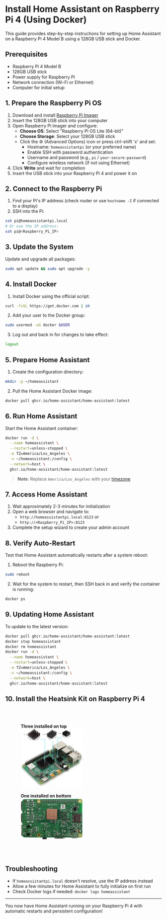 # Install Home Assistant on Raspberry Pi 4 (Using Docker)

This guide provides step-by-step instructions for setting up Home Assistant on a Raspberry Pi 4 Model B using a 128GB USB stick and Docker.

## Prerequisites

- Raspberry Pi 4 Model B
- 128GB USB stick
- Power supply for Raspberry Pi
- Network connection (Wi-Fi or Ethernet)
- Computer for initial setup

## 1. Prepare the Raspberry Pi OS

1. Download and install [Raspberry Pi Imager](https://www.raspberrypi.com/software/)
2. Insert the 128GB USB stick into your computer
3. Open Raspberry Pi Imager and configure:
   - **Choose OS**: Select "Raspberry Pi OS Lite (64-bit)"
   - **Choose Storage**: Select your 128GB USB stick
   - Click the ⚙️ (Advanced Options) icon or press ctrl-shift 'x' and set:
     - Hostname: `homeassistantpi` (or your preferred name)
     - Enable SSH with password authentication
     - Username and password (e.g., `pi` / `your-secure-password`)
     - Configure wireless network (if not using Ethernet)
4. Click **Write** and wait for completion
5. Insert the USB stick into your Raspberry Pi 4 and power it on

## 2. Connect to the Raspberry Pi

1. Find your Pi's IP address (check router or use `hostname -I` if connected to a display)
2. SSH into the Pi:

```bash
ssh pi@homeassistantpi.local
# Or use the IP address:
ssh pi@<Raspberry_Pi_IP>
```

## 3. Update the System

Update and upgrade all packages:

```bash
sudo apt update && sudo apt upgrade -y
```

## 4. Install Docker

1. Install Docker using the official script:

```bash
curl -fsSL https://get.docker.com | sh
```

2. Add your user to the Docker group:

```bash
sudo usermod -aG docker $USER
```

3. Log out and back in for changes to take effect:

```bash
logout
```

## 5. Prepare Home Assistant

1. Create the configuration directory:

```bash
mkdir -p ~/homeassistant
```

2. Pull the Home Assistant Docker image:

```bash
docker pull ghcr.io/home-assistant/home-assistant:latest
```

## 6. Run Home Assistant

Start the Home Assistant container:

```bash
docker run -d \
  --name homeassistant \
  --restart=unless-stopped \
  -e TZ=America/Los_Angeles \
  -v ~/homeassistant:/config \
  --network=host \
  ghcr.io/home-assistant/home-assistant:latest
```

> **Note**: Replace `America/Los_Angeles` with your [timezone](https://en.wikipedia.org/wiki/List_of_tz_database_time_zones)

## 7. Access Home Assistant

1. Wait approximately 2-3 minutes for initialization
2. Open a web browser and navigate to:
   - `http://homeassistantpi.local:8123` or
   - `http://<Raspberry_Pi_IP>:8123`
3. Complete the setup wizard to create your admin account

## 8. Verify Auto-Restart

Test that Home Assistant automatically restarts after a system reboot:

1. Reboot the Raspberry Pi:

```bash
sudo reboot
```

2. Wait for the system to restart, then SSH back in and verify the container is running:

```bash
docker ps
```

## 9. Updating Home Assistant

To update to the latest version:

```bash
docker pull ghcr.io/home-assistant/home-assistant:latest
docker stop homeassistant
docker rm homeassistant
docker run -d \
  --name homeassistant \
  --restart=unless-stopped \
  -e TZ=America/Los_Angeles \
  -v ~/homeassistant:/config \
  --network=host \
  ghcr.io/home-assistant/home-assistant:latest
```

## 10. Install the Heatsink Kit on Raspberry Pi 4

<div style="text-align: left; padding: 50px">
    <strong>Three installed on top</strong><br/>
    <a href="../../assets/images/RPiHeatSink_0.jpg" target="_blank">
        <img src="../../assets/images/RPiHeatSink_0.jpg" alt="Three installed on top" title="Three installed on top as shown" width="200"/>
    </a>
    <br/><br/>
    <strong>One installed on bottom</strong><br/>
    <a href="../../assets/images/RPiHeatSink_1.jpg" target="_blank">
        <img src="../../assets/images/RPiHeatSink_1.jpg" alt="One installed on bottom" title="One installed on the bottom as shown" width="200"/>
    </a>
</div>

## Troubleshooting

- If `homeassistantpi.local` doesn't resolve, use the IP address instead
- Allow a few minutes for Home Assistant to fully initialize on first run
- Check Docker logs if needed: `docker logs homeassistant`

---

You now have Home Assistant running on your Raspberry Pi 4 with automatic restarts and persistent configuration!
